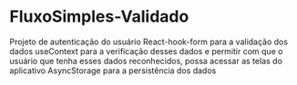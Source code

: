 ﻿# FluxoSimples-Validado
Projeto de autenticação do usuário
React-hook-form para a validação dos dados
useContext para a verificação desses dados e permitir com que o usuário que tenha esses dados reconhecidos, possa acessar as telas do aplicativo
AsyncStorage para a persistência dos dados
